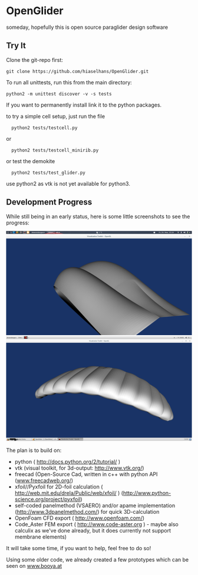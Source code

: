 OpenGlider
==========

someday, hopefully this is open source paraglider design software


Try It
------

Clone the git-repo first:
  ```
  git clone https://github.com/hiaselhans/OpenGlider.git
  ```

To run all unittests, run this from the main directory:
  ```
  python2 -m unittest discover -v -s tests
  ```

If you want to permanently install link it to the python packages.

to try a simple cell setup, just run the file

```
  python2 tests/testcell.py
```
or
```
  python2 tests/testcell_minirib.py
```
or test the demokite
```
  python2 tests/test_glider.py
```

use python2 as vtk is not yet available for python3.


Development Progress
--------------------

While still being in an early status, here is some little screenshots to see the progress:

![screenshot testcell with miniribs](doc/screen.png)
![screenshot demokite with central minirib](doc/screen2.png)

The plan is to build on:

* python ( http://docs.python.org/2/tutorial/ )
* vtk (visual toolkit, for 3d-output: http://www.vtk.org/)
* freecad (Open-Source Cad, written in c++ with python API (www.freecadweb.org/)
* xfoil//Pyxfoil for 2D-foil calculation ( http://web.mit.edu/drela/Public/web/xfoil/ ) (http://www.python-science.org/project/pyxfoil)
* self-coded panelmethod (VSAERO) and/or apame implementation (http://www.3dpanelmethod.com/) for quick 3D-calculation
* OpenFoam CFD export ( http://www.openfoam.com/)
* Code_Aster FEM export ( http://www.code-aster.org ) - maybe also calculix as we've done already, but it does currently not support membrane elements)

It will take some time, if you want to help, feel free to do so!

Using some older code, we already created a few prototypes which can be seen on www.booya.at
